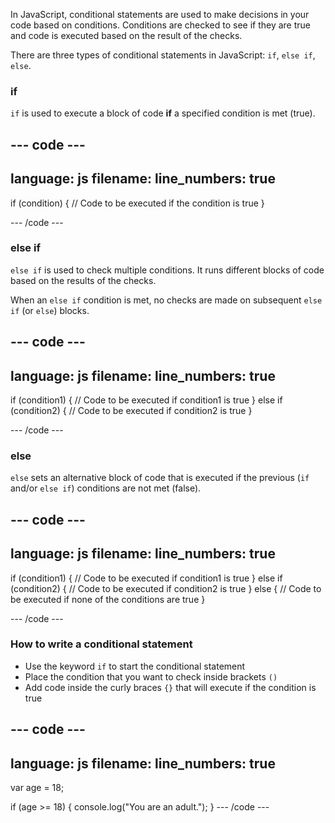 In JavaScript, conditional statements are used to make decisions in your code based on conditions. Conditions are checked to see if they are true and code is executed based on the result of the checks.

There are three types of conditional statements in JavaScript: 
`if`, `else if`, `else`.

### if

`if` is used to execute a block of code **if** a specified condition is met (true).
    
--- code ---
---
language: js
filename: 
line_numbers: true
---
if (condition) {
  // Code to be executed if the condition is true
}
    
--- /code ---

### else if

`else if` is used to check multiple conditions. It runs different blocks of code based on the results of the checks. 
 
When an `else if` condition is met, no checks are made on subsequent `else if` (or `else`) blocks.

--- code ---
---
language: js
filename: 
line_numbers: true
---

if (condition1) {
  // Code to be executed if condition1 is true
} else if (condition2) {
  // Code to be executed if condition2 is true
}
    
--- /code ---

### else

`else` sets an alternative block of code that is executed if the previous (`if` and/or `else if`) conditions are not met (false).
    
--- code ---
---
language: js
filename: 
line_numbers: true
---

if (condition1) {
  // Code to be executed if condition1 is true
} else if (condition2) {
  // Code to be executed if condition2 is true
} else {
  // Code to be executed if none of the conditions are true
}
    
--- /code ---

### How to write a conditional statement
  + Use the keyword `if` to start the conditional statement
  + Place the condition that you want to check inside brackets `()`
  + Add code inside the curly braces `{}` that will execute if the condition is true 

--- code ---
---
language: js
filename: 
line_numbers: true
---

var age = 18;

if (age >= 18) {
  console.log("You are an adult.");
}
--- /code ---


